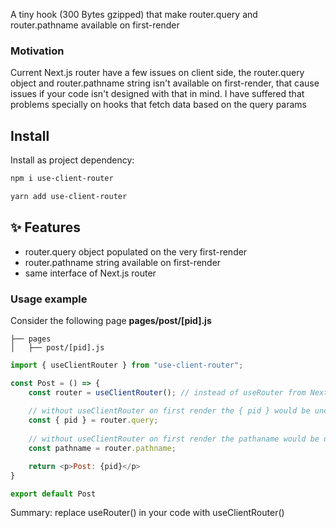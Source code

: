 A tiny hook (300 Bytes gzipped) that make router.query and router.pathname available on first-render


### Motivation
Current Next.js router have a few issues on client side, 
the router.query object and router.pathname string isn't available on first-render,
that cause issues if your code isn't designed with that in mind. 
I have suffered that problems specially on hooks that fetch data based on the query params

## Install
Install as project dependency:

```bash
npm i use-client-router
```

```bash
yarn add use-client-router
```

## ✨ Features
- router.query object populated on the very first-render
- router.pathname string available on first-render  
- same interface of Next.js router

### Usage example

Consider the following page **pages/post/[pid].js**

```
├── pages
│   ├── post/[pid].js
```

```js
import { useClientRouter } from "use-client-router";

const Post = () => {
    const router = useClientRouter(); // instead of useRouter from Next.js
    
    // without useClientRouter on first render the { pid } would be undefined
    const { pid } = router.query;
    
    // without useClientRouter on first render the pathaname would be undefined
    const pathname = router.pathname;

    return <p>Post: {pid}</p>
}

export default Post
```

Summary: replace useRouter() in your code with useClientRouter()